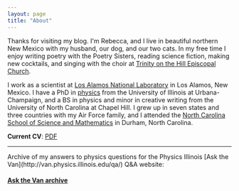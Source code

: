 ```yaml
---
layout: page
title: "About"
---
```


Thanks for visiting my blog. I'm Rebecca, and I live in beautiful northern New Mexico with my husband, our dog, and our two cats. In my free time I enjoy writing poetry with the Poetry Sisters, reading science fiction, making new cocktails, and singing with the choir at [Trinity on the Hill Episcopal Church](http://latoth.org/).

I work as a scientist at [Los Alamos National Laboratory](https://lanl.gov) in Los Alamos, New Mexico. I have a PhD in [physics](http://research.physics.illinois.edu/QI/Photonics/) from the University of Illinois at Urbana-Champaign, and a BS in physics and minor in creative writing from the University of North Carolina at Chapel Hill. I grew up in seven states and three countries with my Air Force family, and I attended the [North Carolina School of Science and Mathematics](http://ncssm.edu) in Durham, North Carolina.

**Current CV**: <a href="{{ site.baseurl }}/public/pdf/cv_external_2019-10.pdf">PDF</a>

<hr>
Archive of my answers to physics questions for the Physics Illinois [Ask the Van](http://van.physics.illinois.edu/qa/) Q&A website:

#### <a href="{{ site.baseurl }}/askthevan">Ask the Van archive</a>




